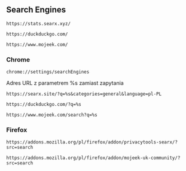 ## Search Engines
```
https://stats.searx.xyz/
```
```
https://duckduckgo.com/
```
```
https://www.mojeek.com/
```

### Chrome

```
chrome://settings/searchEngines
```

Adres URL z parametrem %s zamiast zapytania

```
https://searx.site/?q=%s&categories=general&language=pl-PL
```

```
https://duckduckgo.com/?q=%s
```

```
https://www.mojeek.com/search?q=%s
```

### Firefox

```
https://addons.mozilla.org/pl/firefox/addon/privacytools-searx/?src=search
```

```
https://addons.mozilla.org/pl/firefox/addon/mojeek-uk-community/?src=search
```
